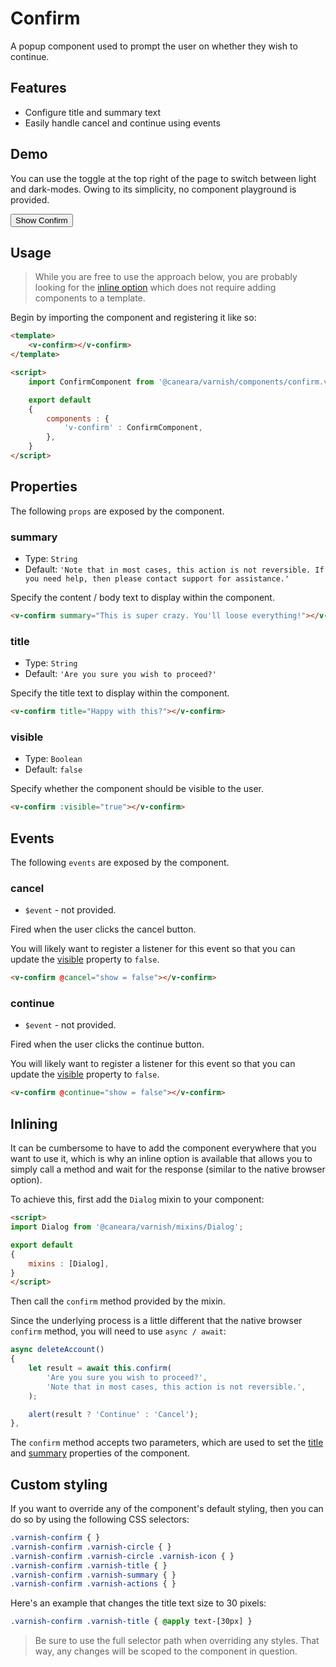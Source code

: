 # Confirm

A popup component used to prompt the user on whether they wish to continue.

## Features

* Configure title and summary text
* Easily handle cancel and continue using events

## Demo

You can use the toggle at the top right of the page to switch between light and dark-modes. Owing to its simplicity, no component playground is provided.

<!-- Setup -->
<script setup>
    import { ref } from 'vue';
    import ConfirmComponent from '../../src/components/confirm.vue';

    let show = ref(false);
</script>

<!-- Demo -->
<div class="bg-gray-100 dark:bg-black flex justify-center rounded-md p-6 mt-8">
    <ClientOnly>
        <ConfirmComponent :visible="show" @cancel="show = false" @continue="show = false"></ConfirmComponent>
    </ClientOnly>
    <button @click="show = true"
            class="bg-sky-700 text-white px-3 py-1 mt-10 mb-12 rounded-md">
        Show Confirm
    </button>
</div>

## Usage

> While you are free to use the approach below, you are probably looking for the [inline option](#inlining) which does not require adding components to a template.

Begin by importing the component and registering it like so:

```html
<template>
    <v-confirm></v-confirm>
</template>

<script>
    import ConfirmComponent from '@caneara/varnish/components/confirm.vue';

    export default
    {
        components : {
            'v-confirm' : ConfirmComponent,
        },
    }
</script>
```

## Properties

The following `props` are exposed by the component.

### summary

- Type: `String`
- Default: `'Note that in most cases, this action is not reversible. If you need help, then please contact support for assistance.'`

Specify the content / body text to display within the component.

```html
<v-confirm summary="This is super crazy. You'll loose everything!"></v-confirm>
```

### title

- Type: `String`
- Default: `'Are you sure you wish to proceed?'`

Specify the title text to display within the component.

```html
<v-confirm title="Happy with this?"></v-confirm>
```

### visible

- Type: `Boolean`
- Default: `false`

Specify whether the component should be visible to the user.

```html
<v-confirm :visible="true"></v-confirm>
```

## Events

The following `events` are exposed by the component.

### cancel

- `$event` - not provided.

Fired when the user clicks the cancel button.

You will likely want to register a listener for this event so that you can update the [visible](#visible) property to `false`.

```html
<v-confirm @cancel="show = false"></v-confirm>
```

### continue

- `$event` - not provided.

Fired when the user clicks the continue button.

You will likely want to register a listener for this event so that you can update the [visible](#visible) property to `false`.

```html
<v-confirm @continue="show = false"></v-confirm>
```

## Inlining

It can be cumbersome to have to add the component everywhere that you want to use it, which is why an inline option is available that allows you to simply call a method and wait for the response (similar to the native browser option).

To achieve this, first add the `Dialog` mixin to your component:

```html
<script>
import Dialog from '@caneara/varnish/mixins/Dialog';

export default
{
    mixins : [Dialog],
}
</script>
```

Then call the `confirm` method provided by the mixin.

Since the underlying process is a little different that the native browser `confirm` method, you will need to use `async / await`:

```js
async deleteAccount()
{
    let result = await this.confirm(
        'Are you sure you wish to proceed?',
        'Note that in most cases, this action is not reversible.',
    );

    alert(result ? 'Continue' : 'Cancel');
},
```

The `confirm` method accepts two parameters, which are used to set the [title](#title) and [summary](#summary) properties of the component.

## Custom styling

If you want to override any of the component's default styling, then you can do so by using the following CSS selectors:

```css
.varnish-confirm { }
.varnish-confirm .varnish-circle { }
.varnish-confirm .varnish-circle .varnish-icon { }
.varnish-confirm .varnish-title { }
.varnish-confirm .varnish-summary { }
.varnish-confirm .varnish-actions { }
```

Here's an example that changes the title text size to 30 pixels:

```css
.varnish-confirm .varnish-title { @apply text-[30px] }
```

> Be sure to use the full selector path when overriding any styles. That way, any changes will be scoped to the component in question.
